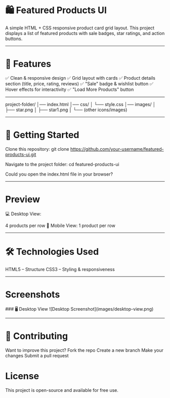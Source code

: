 <h1>🛍️ Featured Products UI</h1>

A simple HTML + CSS responsive product card grid layout.
This project displays a list of featured products with sale badges, star ratings, and action buttons. <hr>

<h1>📌 Features</h1>

✅ Clean & responsive design
✅ Grid layout with cards
✅ Product details section (title, price, rating, reviews)
✅ "Sale" badge & wishlist button
✅ Hover effects for interactivity
✅ "Load More Products" button

<hr>

project-folder/
│── index.html
│── css/
│   └── style.css
│── images/
│   ├── star.png
│   ├── star1.png
│   └── (other icons/images)

<hr>

<h1>🚀 Getting Started</h1>

Clone this repository:
git clone https://github.com/your-username/featured-products-ui.git

Navigate to the project folder:
cd featured-products-ui

Could you open the index.html file in your browser?

<hr>

<h1>Preview</h1>

💻 Desktop View:

4 products per row
📱 Mobile View:
1 product per row

<hr>

<h1>🛠️ Technologies Used</h1>

HTML5 – Structure
CSS3 – Styling & responsiveness

<hr>

<h1>Screenshots</h1>
### 🖥️ Desktop View  
![Desktop Screenshot](images/desktop-view.png)

<hr>

<h1>🤝 Contributing</h1>

Want to improve this project?
Fork the repo
Create a new branch
Make your changes
Submit a pull request

<h1>License</h1>
This project is open-source and available for free use.

